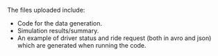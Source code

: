 The files uploaded include:
- Code for the data generation.
- Simulation results/summary.
- An example of driver status and ride request (both in avro and json) which are generated when running the code.

